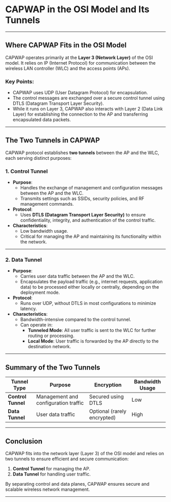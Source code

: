 # CAPWAP in the OSI Model and Its Tunnels

---

## **Where CAPWAP Fits in the OSI Model**

CAPWAP operates primarily at the **Layer 3 (Network Layer)** of the OSI model. It relies on IP (Internet Protocol) for communication between the wireless LAN controller (WLC) and the access points (APs). 

### **Key Points**:
- CAPWAP uses UDP (User Datagram Protocol) for encapsulation.
- The control messages are exchanged over a secure control tunnel using DTLS (Datagram Transport Layer Security).
- While it runs on Layer 3, CAPWAP also interacts with Layer 2 (Data Link Layer) for establishing the connection to the AP and transferring encapsulated data packets.

---

## **The Two Tunnels in CAPWAP**

CAPWAP protocol establishes **two tunnels** between the AP and the WLC, each serving distinct purposes:

### **1. Control Tunnel**
   - **Purpose**:
     - Handles the exchange of management and configuration messages between the AP and the WLC.
     - Transmits settings such as SSIDs, security policies, and RF management commands.
   - **Protocol**:
     - Uses **DTLS (Datagram Transport Layer Security)** to ensure confidentiality, integrity, and authentication of the control traffic.
   - **Characteristics**:
     - Low bandwidth usage.
     - Critical for managing the AP and maintaining its functionality within the network.

---

### **2. Data Tunnel**
   - **Purpose**:
     - Carries user data traffic between the AP and the WLC.
     - Encapsulates the payload traffic (e.g., internet requests, application data) to be processed either locally or centrally, depending on the deployment mode.
   - **Protocol**:
     - Runs over UDP, without DTLS in most configurations to minimize latency.
   - **Characteristics**:
     - Bandwidth-intensive compared to the control tunnel.
     - Can operate in:
       - **Tunneled Mode**: All user traffic is sent to the WLC for further routing or processing.
       - **Local Mode**: User traffic is forwarded by the AP directly to the destination network.

---

## **Summary of the Two Tunnels**

| **Tunnel Type**   | **Purpose**                           | **Encryption**              | **Bandwidth Usage**       |
|-------------------|---------------------------------------|-----------------------------|---------------------------|
| **Control Tunnel**| Management and configuration traffic  | Secured using DTLS          | Low                       |
| **Data Tunnel**   | User data traffic                    | Optional (rarely encrypted) | High                      |

---

## **Conclusion**

CAPWAP fits into the network layer (Layer 3) of the OSI model and relies on two tunnels to ensure efficient and secure communication:
1. **Control Tunnel** for managing the AP.
2. **Data Tunnel** for handling user traffic.

By separating control and data planes, CAPWAP ensures secure and scalable wireless network management.

---
